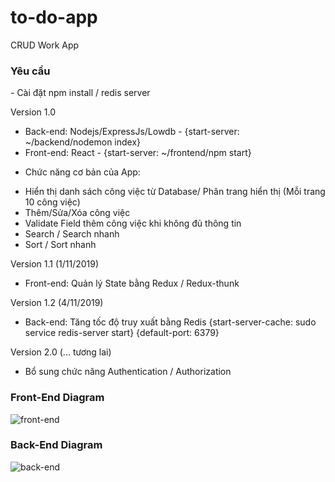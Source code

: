 # to-do-app
CRUD Work App

<h3>Yêu cầu</h3>
- Cài đặt npm install / redis server

Version 1.0
- Back-end: Nodejs/ExpressJs/Lowdb - {start-server: ~/backend/nodemon index}
- Front-end: React - {start-server: ~/frontend/npm start}
+ Chức năng cơ bản của App:
- Hiển thị danh sách công việc từ Database/ Phân trang hiển thị (Mỗi trang 10 công việc)
- Thêm/Sửa/Xóa công việc
- Validate Field thêm công việc khi không đủ thông tin
- Search / Search nhanh
- Sort / Sort nhanh

Version 1.1 (1/11/2019)
- Front-end: Quản lý State bằng Redux / Redux-thunk

Version 1.2 (4/11/2019)
- Back-end: Tăng tốc độ truy xuất bằng Redis
{start-server-cache: sudo service redis-server start}
{default-port: 6379}

Version 2.0 (... tương lai)
- Bổ sung chức năng Authentication / Authorization

<h3>Front-End Diagram</h3>
<img src="https://user-images.githubusercontent.com/49454154/68199558-d60e3500-fff0-11e9-8c5e-08c49c213088.jpg" alt="front-end" />

<h3>Back-End Diagram</h3>
<img src="https://user-images.githubusercontent.com/49454154/68202409-43709480-fff6-11e9-85e4-f44a8b447d30.jpg" alt="back-end"/>



